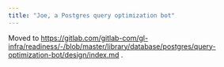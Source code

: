 ```yaml
---
title: "Joe, a Postgres query optimization bot"
---
```


Moved to https://gitlab.com/gitlab-com/gl-infra/readiness/-/blob/master/library/database/postgres/query-optimization-bot/design/index.md .
